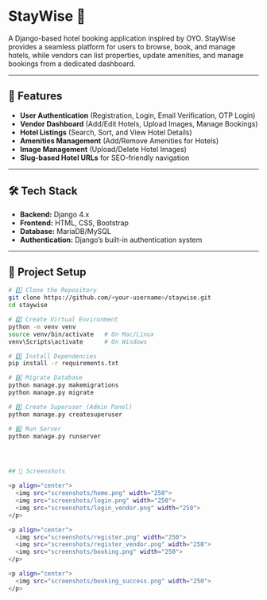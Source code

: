 # StayWise 🏨
A Django-based hotel booking application inspired by OYO. StayWise provides a seamless platform for users to browse, book, and manage hotels, while vendors can list properties, update amenities, and manage bookings from a dedicated dashboard.

---

## 🚀 Features
- **User Authentication** (Registration, Login, Email Verification, OTP Login)
- **Vendor Dashboard** (Add/Edit Hotels, Upload Images, Manage Bookings)
- **Hotel Listings** (Search, Sort, and View Hotel Details)
- **Amenities Management** (Add/Remove Amenities for Hotels)
- **Image Management** (Upload/Delete Hotel Images)
- **Slug-based Hotel URLs** for SEO-friendly navigation

---

## 🛠️ Tech Stack
- **Backend:** Django 4.x
- **Frontend:** HTML, CSS, Bootstrap
- **Database:** MariaDB/MySQL
- **Authentication:** Django’s built-in authentication system

---

## 📂 Project Setup
```bash
# 1️⃣ Clone the Repository
git clone https://github.com/<your-username>/staywise.git
cd staywise

# 2️⃣ Create Virtual Environment
python -m venv venv
source venv/bin/activate   # On Mac/Linux
venv\Scripts\activate      # On Windows

# 3️⃣ Install Dependencies
pip install -r requirements.txt

# 4️⃣ Migrate Database
python manage.py makemigrations
python manage.py migrate

# 5️⃣ Create Superuser (Admin Panel)
python manage.py createsuperuser

# 6️⃣ Run Server
python manage.py runserver




## 📸 Screenshots

<p align="center">
  <img src="screenshots/home.png" width="250">
  <img src="screenshots/login.png" width="250">
  <img src="screenshots/login_vendor.png" width="250">
</p>

<p align="center">
  <img src="screenshots/register.png" width="250">
  <img src="screenshots/register_vendor.png" width="250">
  <img src="screenshots/booking.png" width="250">
</p>

<p align="center">
  <img src="screenshots/booking_success.png" width="250">
</p>



